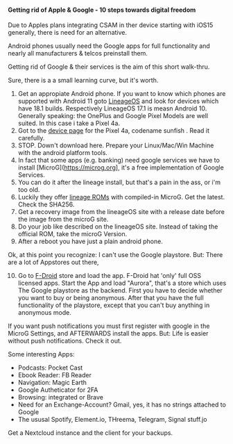 #### Getting rid of Apple & Google - 10 steps towards digital freedom

Due to Apples plans integrating CSAM in ther device starting with iOS15 generally, there is need for an alternative.

Android phones usually need the Google apps for full functionality and nearly all manufacturers & telcos preinstall them.

Getting rid of Google & their services is the aim of this short walk-thru.

Sure, there is a  a small learning curve, but it's worth.

1. Get an appropiate Android phone. If you want to know which phones are supported with Android 11 goto [LineageOS](https://wiki.lineageos.org/devices/) and look for devices which have 18.1 builds. Respectively LineageOS 17.1 is measn Android 10. Generally speaking: the OnePlus and Google Pixel Models are well suited. In this case i take a Pixel 4a.
2. Got to the [device page](https://wiki.lineageos.org/devices/sunfish) for the Pixel 4a, codename sunfish . Read it carefully.
3. STOP. Down't download here. Prepare your Linux/Mac/Win Machine with the android platform tools.
4. In fact that some apps (e.g. banking) need google services we have to install [MicroG](https://microg.org], it's a free implementation of Google Services. 
5. You can do it after the lineage install, but that's a pain in the ass, or i'm too old.
6. Luckily they offer [lineage ROMs](https://lineage.microg.org/) with compiled-in MicroG. Get the latest. Check the SHA256.
7. Get a recovery image from the lineageOS site with a release date before the image from the microG site.
8. Do your job like described on the lineageOS site. Instead of taking the official ROM, take the microG Version.
9. After a reboot you have just a plain android phone.
 
Ok, at this point you recognize: I can't use the Google playstore. But: There are a lot of Appstores out there,

10. Go to [F-Droid](https://f-droid.org) store and load the app. F-Droid hat 'only' full OSS licensed apps. Start the App and load "Aurora", that's a store which uses The Google 
playstore as the backend. First you have to decide whether you want to buy or being anonymous. After that you have the full functionality of the playstore, except that you can't buy anything in anonymous mode.

If you want push notifications you must first register with google in the MicroG Settings, and AFTERWARDS install the apps.
But: Life is easier without push notifications. Check it out.

Some interesting Apps:

* Podcasts: Pocket Cast
* Ebook Reader: FB Reader
* Navigation: Magic Earth
* Google Autheticator for 2FA
* Browsing: integrated or Brave
* Need for an Exchange-Account? Gmail, yes, it has no strings attached to Google
* The ususal Spotify, Element.io, THreema, Telegram, Signal stuff.jo

Get a Nextcloud instance and the client for your backups.



<!--
**fckapl/fckapl** is a ✨ _special_ ✨ repository because its `README.md` (this file) appears on your GitHub profile.

Here are some ideas to get you started:

- 🔭 I’m currently working on ...
- 🌱 I’m currently learning ...
- 👯 I’m looking to collaborate on ...
- 🤔 I’m looking for help with ...
- 💬 Ask me about ...
- 📫 How to reach me: ...
- 😄 Pronouns: ...
- ⚡ Fun fact: ...
-->
